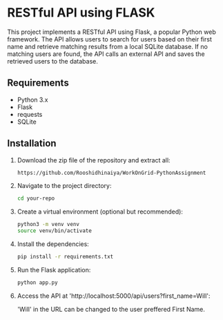 # RESTful API using FLASK

This project implements a RESTful API using Flask, a popular Python web framework. The API allows users to search for users based on their first name and retrieve matching results from a local SQLite database. If no matching users are found, the API calls an external API and saves the retrieved users to the database.

## Requirements

- Python 3.x
- Flask
- requests
- SQLite

## Installation

1. Download the zip file of the repository and extract all:

   ```bash
   https://github.com/Rooshidhinaiya/WorkOnGrid-PythonAssignment
   
2. Navigate to the project directory:

   ```bash
   cd your-repo

3. Create a virtual environment (optional but recommended):

   ```bash
   python3 -m venv venv
   source venv/bin/activate

4. Install the dependencies:

   ```bash
   pip install -r requirements.txt

5. Run the Flask application:

   ```bash
   python app.py

6. Access the API at 'http://localhost:5000/api/users?first_name=Will':

   'Will' in the URL can be changed to the user preffered First Name.

   

